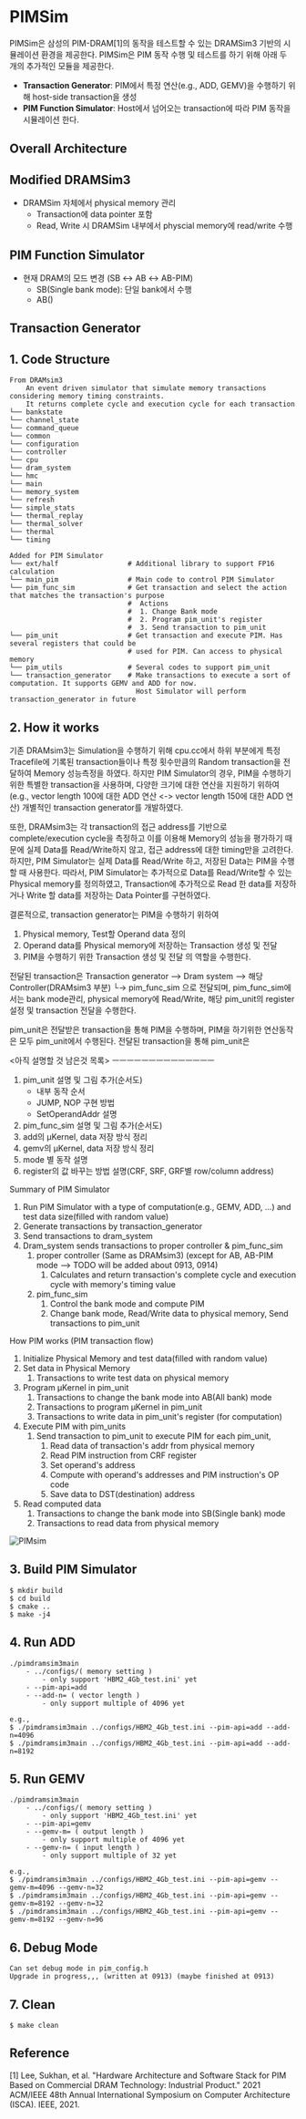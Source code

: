 # PIMSim
PIMSim은 삼성의 PIM-DRAM[1]의 동작을 테스트할 수 있는 DRAMSim3 기반의 시뮬레이션 환경을 제공한다. PIMSim은 PIM 동작 수행 및 테스트를 하기 위해 아래 두 개의 추가적인 모듈을 제공한다.
 - **Transaction Generator**: PIM에서 특정 연산(e.g., ADD, GEMV)을 수행하기 위해 host-side transaction을 생성
 - **PIM Function Simulator**: Host에서 넘어오는 transaction에 따라 PIM 동작을 시뮬레이션 한다.

## Overall Architecture

## Modified DRAMSim3
- DRAMSim 자체에서 physical memory 관리
  - Transaction에 data pointer 포함
  - Read, Write 시 DRAMSim 내부에서 physcial memory에 read/write 수행

## PIM Function Simulator
- 현재 DRAM의 모드 변경 (SB ↔ AB ↔ AB-PIM)
  - SB(Single bank mode): 단일 bank에서 수행
  - AB()

## Transaction Generator

## 1. Code Structure
```
From DRAMsim3
    An event driven simulator that simulate memory transactions considering memory timing constraints. 
	It returns complete cycle and execution cycle for each transaction
└── bankstate
└── channel_state
└── command_queue
└── common
└── configuration
└── controller
└── cpu
└── dram_system
└── hmc
└── main
└── memory_system
└── refresh
└── simple_stats
└── thermal_replay
└── thermal_solver
└── thermal
└── timing

Added for PIM Simulator
└── ext/half                 # Additional library to support FP16 calculation
└── main_pim                 # Main code to control PIM Simulator
└── pim_func_sim             # Get transaction and select the action that matches the transaction's purpose
                             #  Actions
                             #  1. Change Bank mode
                             #  2. Program pim_unit's register
                             #  3. Send transaction to pim_unit
└── pim_unit                 # Get transaction and execute PIM. Has several registers that could be 
                             # used for PIM. Can access to physical memory
└── pim_utils                # Several codes to support pim_unit
└── transaction_generator    # Make transactions to execute a sort of computation. It supports GEMV and ADD for now.
                               Host Simulator will perform transaction_generator in future
```

## 2. How it works

기존 DRAMsim3는 Simulation을 수행하기 위해 cpu.cc에서 하위 부분에게 특정 Tracefile에 기록된 transaction들이나 특정 횟수만큼의 Random transaction을 전달하여 Memory 성능측정을 하였다. 하지만 PIM Simulator의 경우, PIM을 수행하기 위한 특별한 transaction을 사용하며, 다양한 크기에 대한 연산을 지원하기 위하여 (e.g., vector length 100에 대한 ADD 연산 <-> vector length 150에 대한 ADD 연산) 개별적인 transaction generator를 개발하였다.

또한, DRAMsim3는 각 transaction의 접근 address를 기반으로 complete/execution cycle을 측정하고 이를 이용해 Memory의 성능을 평가하기 때문에 실제 Data를 Read/Write하지 않고, 접근 address에 대한 timing만을 고려한다. 하지만, PIM Simulator는 실제 Data를 Read/Write 하고, 저장된 Data는 PIM을 수행할 때 사용한다. 따라서, PIM Simulator는 추가적으로 Data를 Read/Write할 수 있는 Physical memory를 정의하였고, Transaction에 추가적으로 Read 한 data를 저장하거나 Write 할 data를 저장하는 Data Pointer를 구현하였다.

결론적으로, transaction generator는 PIM을 수행하기 위하여
1. Physical memory, Test할 Operand data 정의
2. Operand data를 Physical memory에 저장하는 Transaction 생성 및 전달
3. PIM을 수행하기 위한 Transaction 생성 및 전달
의 역할을 수행한다.


전달된 transaction은
Transaction generator --> Dram system --> 해당 Controller(DRAMsim3 부분)
                                       └-> pim_func_sim 
으로 전달되며, pim_func_sim에서는 bank mode관리, physical memory에 Read/Write, 해당 pim_unit의 register 설정 및 transaction 전달을 수행한다.

pim_unit은 전달받은 transaction을 통해 PIM을 수행하며, PIM을 하기위한 연산동작은 모두 pim_unit에서 수행된다.
전달된 transaction을 통해 pim_unit은 

<아직 설명할 것 남은것 목록>
ㅡㅡㅡㅡㅡㅡㅡㅡㅡㅡㅡㅡㅡㅡ
1. pim_unit 설명 및 그림 추가(순서도)
   - 내부 동작 순서
   - JUMP, NOP 구현 방법
   - SetOperandAddr 설명
2. pim_func_sim 설명 및 그림 추가(순서도)
3. add의 μKernel, data 저장 방식 정리
4. gemv의 μKernel, data 저장 방식 정리
5. mode 별 동작 설명
6. register의 값 바꾸는 방법 설명(CRF, SRF, GRF별 row/column address) 



Summary of PIM Simulator
1. Run PIM Simulator with a type of computation(e.g., GEMV, ADD, ...) and test data size(filled with random value)
2. Generate transactions by transaction_generator
3. Send transactions to dram_system
4. Dram_system sends transactions to proper controller & pim_func_sim
   1. proper controller (Same as DRAMsim3) (except for AB, AB-PIM mode --> TODO will be added about 0913, 0914) 
      1. Calculates and return transaction's complete cycle and execution cycle with memory's timing value
   2. pim_func_sim
      1. Control the bank mode and compute PIM
      2. Change bank mode, Read/Write data to physical memory, Send transactions to pim_unit 

How PIM works (PIM transaction flow)
1. Initialize Physical Memory and test data(filled with random value)
2. Set data in Physical Memory
   1. Transactions to write test data on physical memory
3. Program μKernel in pim_unit
   1. Transactions to change the bank mode into AB(All bank) mode
   2. Transactions to program μKernel in pim_unit
   3. Transactions to write data in pim_unit's register (for computation)
4. Execute PIM with pim_units
   1. Send transaction to pim_unit to execute PIM
      for each pim_unit, 
      1. Read data of transaction's addr from physical memory 
	  2. Read PIM instruction from CRF register
	  3. Set operand's address
	  4. Compute with operand's addresses and PIM instruction's OP code
	  5. Save data to DST(destination) address
5. Read computed data
   1. Transactions to change the bank mode into SB(Single bank) mode
   2. Transactions to read data from physical memory


![PIMsim](https://user-images.githubusercontent.com/80901560/133036861-5e8a13aa-01b6-4d54-9d6b-9a2360cbe28d.png)

## 3. Build PIM Simulator
```
$ mkdir build
$ cd build
$ cmake ..
$ make -j4
```

## 4. Run ADD 
```
./pimdramsim3main
    - ../configs/( memory setting )
        - only support 'HBM2_4Gb_test.ini' yet
    - --pim-api=add
    - --add-n= ( vector length )
        - only support multiple of 4096 yet

e.g., 
$ ./pimdramsim3main ../configs/HBM2_4Gb_test.ini --pim-api=add --add-n=4096
$ ./pimdramsim3main ../configs/HBM2_4Gb_test.ini --pim-api=add --add-n=8192
```

## 5. Run GEMV
```
./pimdramsim3main
    - ../configs/( memory setting )
        - only support 'HBM2_4Gb_test.ini' yet
    - --pim-api=gemv
    - --gemv-m= ( output length )
        - only support multiple of 4096 yet
    - --gemv-n= ( input length )
        - only support multiple of 32 yet
        
e.g., 
$ ./pimdramsim3main ../configs/HBM2_4Gb_test.ini --pim-api=gemv --gemv-m=4096 --gemv-n=32
$ ./pimdramsim3main ../configs/HBM2_4Gb_test.ini --pim-api=gemv --gemv-m=8192 --gemv-n=32
$ ./pimdramsim3main ../configs/HBM2_4Gb_test.ini --pim-api=gemv --gemv-m=8192 --gemv-n=96
```

## 6. Debug Mode
```
Can set debug mode in pim_config.h
Upgrade in progress,,, (written at 0913) (maybe finished at 0913)
```

## 7. Clean
```
$ make clean
```


## Reference
[1] Lee, Sukhan, et al. "Hardware Architecture and Software Stack for PIM Based on Commercial DRAM Technology: Industrial Product." 2021 ACM/IEEE 48th Annual International Symposium on Computer Architecture (ISCA). IEEE, 2021.